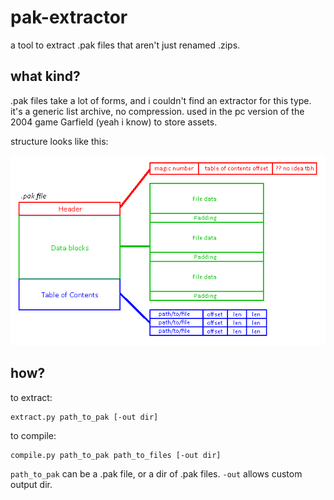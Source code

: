 # pak-extractor
a tool to extract .pak files that aren't just renamed .zips.

## what kind?
.pak files take a lot of forms, and i couldn't find an extractor for this type. it's a generic list archive, no compression.
used in the pc version of the 2004 game Garfield (yeah i know) to store assets.

structure looks like this:

![structure image](structure.png)

## how?
to extract:
```
extract.py path_to_pak [-out dir]
```

to compile:
```
compile.py path_to_pak path_to_files [-out dir]
```

```path_to_pak``` can be a .pak file, or a dir of .pak files. ```-out``` allows custom output dir.
